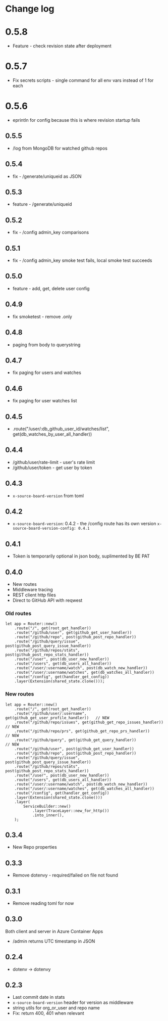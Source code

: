 # Change log

# 0.5.8

* Feature - check revision state after deployment

# 0.5.7

* Fix secrets scripts - single command for all env vars instead of 1 for each

# 0.5.6

* eprintln for config because this is where revision startup fails

## 0.5.5

* /log from MongoDB for watched github repos

## 0.5.4

* fix - /generate/uniqueid as JSON

## 0.5.3

* feature - /generate/uniqueid

## 0.5.2

* fix - /config admin_key comparisons

## 0.5.1

* fix - /config admin_key smoke test fails, local smoke test succeeds

## 0.5.0

* feature - add, get, delete user config

## 0.4.9

* fix smoketest - remove .only

## 0.4.8

* paging from body to querystring

## 0.4.7

* fix paging for users and watches

## 0.4.6

* fix paging for user watches list

## 0.4.5

* .route("/user/:db_github_user_id/watches/list", get(db_watches_by_user_all_handler))

##  0.4.4

* /github/user/rate-limit - user's rate limit
* /github/user/token - get user by token

## 0.4.3

* `x-source-board-version` from toml

## 0.4.2

* `x-source-board-version`: 0.4.2 - the /config route has its own version `x-source-board-version-config: 0.4.1`

## 0.4.1

* Token is temporarily optional in json body, suplimented by BE PAT

## 0.4.0

* New routes
* Middleware tracing
* REST client http files
* Direct to GitHub API with reqwest

### Old routes

```
let app = Router::new()
    .route("/", get(root_get_handler))
    .route("/github/user", get(github_get_user_handler))
    .route("/github/repo", post(github_post_repo_handler))
    .route("/github/query/issue", post(github_post_query_issue_handler))
    .route("/github/repos/stats", post(github_post_repo_stats_handler))
    .route("/user", post(db_user_new_handler))
    .route("/users", get(db_users_all_handler))
    .route("/user/:username/watch", post(db_watch_new_handler))
    .route("/user/:username/watches", get(db_watches_all_handler))
    .route("/config", get(handler_get_config))
    .layer(Extension(shared_state.clone()));
```

### New routes

```
let app = Router::new()
    .route("/", get(root_get_handler))
    .route("/github/user/:username", get(github_get_user_profile_handler))   // NEW
    .route("/github/repo/issues", get(github_get_repo_issues_handler))       // NEW
    .route("/github/repo/prs", get(github_get_repo_prs_handler))             // NEW
    .route("/github/query", get(github_get_query_handler))                   // NEW
    .route("/github/user", post(github_get_user_handler))
    .route("/github/repo", post(github_post_repo_handler))
    .route("/github/query/issue", post(github_post_query_issue_handler))
    .route("/github/repos/stats", post(github_post_repo_stats_handler))
    .route("/user", post(db_user_new_handler))
    .route("/users", get(db_users_all_handler))
    .route("/user/:username/watch", post(db_watch_new_handler))
    .route("/user/:username/watches", get(db_watches_all_handler))
    .route("/config", get(handler_get_config))
    .layer(Extension(shared_state.clone()))
    .layer(
        ServiceBuilder::new()
            .layer(TraceLayer::new_for_http())
            .into_inner(),
    );
```

## 0.3.4

* New Repo properties

## 0.3.3

* Remove dotenvy - required/failed on file not found

## 0.3.1

* Remove reading toml for now

## 0.3.0

Both client and server in Azure Container Apps

* /admin returns UTC timestamp in JSON

## 0.2.4

* dotenv -> dotenvy

## 0.2.3

* Last commit date in stats
* `x-source-board-version` header for version as middleware
* string utils for org_or_user and repo name
* Fix: return 400, 401 when relevant
